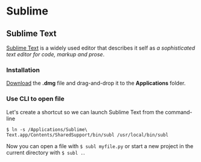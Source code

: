 # Sublime

## Sublime Text <a id="sublime-text"></a>

[Sublime Text](http://www.sublimetext.com/) is a widely used editor that describes it self as _a sophisticated text editor for code, markup and prose_.

### Installation <a id="installation"></a>

[Download](http://www.sublimetext.com/) the **.dmg** file and drag-and-drop it to the **Applications** folder.

### Use CLI to open file <a id="use-cli-to-open-file"></a>

Let's create a shortcut so we can launch Sublime Text from the command-line

```text
$ ln -s /Applications/Sublime\ Text.app/Contents/SharedSupport/bin/subl /usr/local/bin/subl
```

Now you can open a file with `$ subl myfile.py` or start a new project in the current directory with `$ subl .`.


